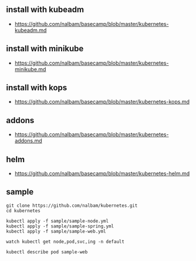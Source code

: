 ## install with kubeadm
* https://github.com/nalbam/basecamp/blob/master/kubernetes-kubeadm.md

## install with minikube
* https://github.com/nalbam/basecamp/blob/master/kubernetes-minikube.md

## install with kops
* https://github.com/nalbam/basecamp/blob/master/kubernetes-kops.md

## addons
* https://github.com/nalbam/basecamp/blob/master/kubernetes-addons.md

## helm
* https://github.com/nalbam/basecamp/blob/master/kubernetes-helm.md

## sample
```
git clone https://github.com/nalbam/kubernetes.git
cd kubernetes

kubectl apply -f sample/sample-node.yml
kubectl apply -f sample/sample-spring.yml
kubectl apply -f sample/sample-web.yml

watch kubectl get node,pod,svc,ing -n default

kubectl describe pod sample-web
```
